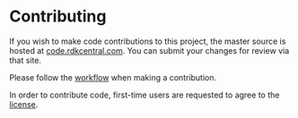 Contributing
============

If you wish to make code contributions to this project, the master source is hosted at [code.rdkcentral.com](https://code.rdkcentral.com/r/admin/repos/rdk/components/generic/streamfs).
You can submit your changes for review via that site.

Please follow the [workflow](https://wiki.rdkcentral.com/display/CMF/Gerrit+Development+Workflow) when making a contribution.

In order to contribute code, first-time users are requested to agree to the [license](https://wiki.rdkcentral.com/signup.action).


